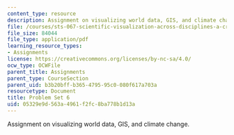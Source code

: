 ```yaml
---
content_type: resource
description: Assignment on visualizing world data, GIS, and climate change.
file: /courses/sts-067-scientific-visualization-across-disciplines-a-critical-introduction-spring-2005/05329e9d563a4961f2fc8ba778b1d13a_pset6.pdf
file_size: 84044
file_type: application/pdf
learning_resource_types:
- Assignments
license: https://creativecommons.org/licenses/by-nc-sa/4.0/
ocw_type: OCWFile
parent_title: Assignments
parent_type: CourseSection
parent_uid: b3b20bff-b365-4795-95c0-080f617a703a
resourcetype: Document
title: Problem Set 6
uid: 05329e9d-563a-4961-f2fc-8ba778b1d13a
---
```

Assignment on visualizing world data, GIS, and climate change.